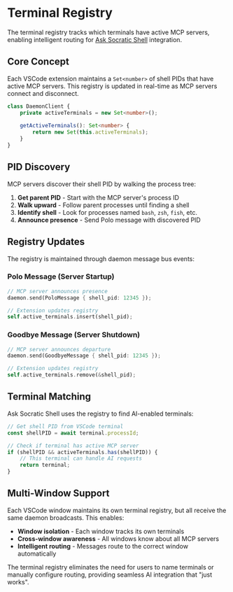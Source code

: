 # Terminal Registry

The terminal registry tracks which terminals have active MCP servers, enabling intelligent routing for [Ask Socratic Shell](../ask-socratic-shell.md) integration.

## Core Concept

Each VSCode extension maintains a `Set<number>` of shell PIDs that have active MCP servers. This registry is updated in real-time as MCP servers connect and disconnect.

```typescript
class DaemonClient {
    private activeTerminals = new Set<number>();
    
    getActiveTerminals(): Set<number> {
        return new Set(this.activeTerminals);
    }
}
```

## PID Discovery

MCP servers discover their shell PID by walking the process tree:

1. **Get parent PID** - Start with the MCP server's process ID
2. **Walk upward** - Follow parent processes until finding a shell
3. **Identify shell** - Look for processes named `bash`, `zsh`, `fish`, etc.
4. **Announce presence** - Send Polo message with discovered PID

## Registry Updates

The registry is maintained through daemon message bus events:

### Polo Message (Server Startup)
```rust
// MCP server announces presence
daemon.send(PoloMessage { shell_pid: 12345 });

// Extension updates registry
self.active_terminals.insert(shell_pid);
```

### Goodbye Message (Server Shutdown)
```rust
// MCP server announces departure  
daemon.send(GoodbyeMessage { shell_pid: 12345 });

// Extension updates registry
self.active_terminals.remove(&shell_pid);
```

## Terminal Matching

Ask Socratic Shell uses the registry to find AI-enabled terminals:

```typescript
// Get shell PID from VSCode terminal
const shellPID = await terminal.processId;

// Check if terminal has active MCP server
if (shellPID && activeTerminals.has(shellPID)) {
    // This terminal can handle AI requests
    return terminal;
}
```

## Multi-Window Support

Each VSCode window maintains its own terminal registry, but all receive the same daemon broadcasts. This enables:

- **Window isolation** - Each window tracks its own terminals
- **Cross-window awareness** - All windows know about all MCP servers
- **Intelligent routing** - Messages route to the correct window automatically

The terminal registry eliminates the need for users to name terminals or manually configure routing, providing seamless AI integration that "just works".
